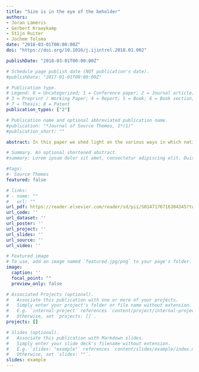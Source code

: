 ```yaml
---
title: "Size is in the eye of the beholder"
authors:
- Joran Laméris
- Gerbert Kraaykamp
- Stijn Ruiter
- Jochem Tolsma
date: "2018-03-01T00:00:00Z"
doi: "https://doi.org/10.1016/j.ijintrel.2018.01.002"

publishDate: "2018-03-01T00:00:00Z"

# Schedule page publish date (NOT publication's date).
#publishDate: "2017-01-01T00:00:00Z"

# Publication type.
# Legend: 0 = Uncategorized; 1 = Conference paper; 2 = Journal article;
# 3 = Preprint / Working Paper; 4 = Report; 5 = Book; 6 = Book section;
# 7 = Thesis; 8 = Patent
publication_types: ["2"]

# Publication name and optional abbreviated publication name.
#publication: "*Journal of Source Themes, 1*(1)"
#publication_short: ""

abstract: In this paper we shed light on the various ways in which native Dutch estimate the size of the ethnic minority population in their neighbourhood. We formulate hypotheses on how characteristics of the neighbourhood (i.e. objective group sizes, ethnic segregation, economic deprivation and crime), of surrounding neighbourhoods and experiences of interethnic contact and feelings of ethnic threat shape perceptions of the ethnic outgroup size. 

# Summary. An optional shortened abstract.
#summary: Lorem ipsum dolor sit amet, consectetur adipiscing elit. Duis posuere tellus ac convallis placerat. Proin tincidunt magna sed ex sollicitudin condimentum.

#tags:
#- Source Themes
featured: false

# links:
# - name: ""
#   url: ""
url_pdf: https://reader.elsevier.com/reader/sd/pii/S0147176716304345?token=5F6496ED8D029AB79FEAB7681ED421B42FCA13678592025315751D4A23B083B33625C701F2980944DDB8321877EC3108
url_code: ''
url_dataset: ''
url_poster: ''
url_project: ''
url_slides: ''
url_source: ''
url_video: ''

# Featured image
# To use, add an image named `featured.jpg/png` to your page's folder. 
image:
  caption: ''
  focal_point: ""
  preview_only: false

# Associated Projects (optional).
#   Associate this publication with one or more of your projects.
#   Simply enter your project's folder or file name without extension.
#   E.g. `internal-project` references `content/project/internal-project/index.md`.
#   Otherwise, set `projects: []`.
projects: []

# Slides (optional).
#   Associate this publication with Markdown slides.
#   Simply enter your slide deck's filename without extension.
#   E.g. `slides: "example"` references `content/slides/example/index.md`.
#   Otherwise, set `slides: ""`.
slides: example
---
```


